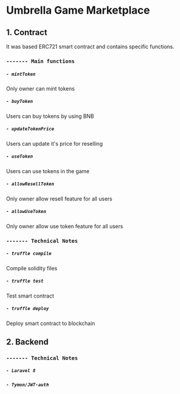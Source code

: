 # Umbrella Game Marketplace



## 1. Contract

It was based ERC721 smart contract and contains specific functions.

### `------- Main functions`

##### `- mintToken`
Only owner can mint tokens
##### `- buyToken`
Users can buy tokens by using BNB
##### `- updateTokenPrice`
Users can update it's price for reselling
##### `- useToken`
Users can use tokens in the game
##### `- allowResellToken`
Only owner allow resell feature for all users
##### `- allowUseToken`
Only owner allow use token feature for all users

### `------- Technical Notes`

##### `- truffle compile`
Compile solidity files
##### `- truffle test`
Test smart contract
##### `- truffle deploy`
Deploy smart contract to blockchain


## 2. Backend

### `------- Technical Notes`

##### `- Laravel 8`
##### `- Tymon/JWT-auth`



